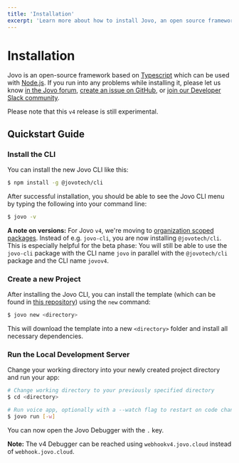```yaml
---
title: 'Installation'
excerpt: 'Learn more about how to install Jovo, an open source framework for voice and chat apps.'
---
```


# Installation

Jovo is an open-source framework based on [Typescript](https://www.typescriptlang.org/) which can be used with [Node.js](https://nodejs.org/). If you run into any problems while installing it, please let us know [in the Jovo forum](https://community.jovo.tech/), [create an issue on GitHub](https://github.com/jovotech/jovo-framework/issues), or [join our Developer Slack community](https://www.jovo.tech/slack).

Please note that this `v4` release is still experimental.

## Quickstart Guide

### Install the CLI

You can install the new Jovo CLI like this:

```sh
$ npm install -g @jovotech/cli
```

After successful installation, you should be able to see the Jovo CLI menu by typing the following into your command line:

```sh
$ jovo -v
```

**A note on versions:** For Jovo `v4`, we're moving to [organization scoped packages](https://docs.npmjs.com/creating-and-publishing-an-organization-scoped-package). Instead of e.g. `jovo-cli`, you are now installing `@jovotech/cli`. This is especially helpful for the beta phase: You will still be able to use the `jovo-cli` package with the CLI name `jovo` in parallel with the `@jovotech/cli` package and the CLI name `jovov4`.

### Create a new Project

After installing the Jovo CLI, you can install the template (which can be found in [this repository](https://github.com/jovotech/jovo-v4-template)) using the `new` command:

```sh
$ jovo new <directory>
```

This will download the template into a new `<directory>` folder and install all necessary dependencies.

### Run the Local Development Server

Change your working directory into your newly created project directory and run your app:

```sh
# Change working directory to your previously specified directory
$ cd <directory>

# Run voice app, optionally with a --watch flag to restart on code changes.
$ jovo run [-w]
```

You can now open the Jovo Debugger with the `.` key.

**Note:** The v4 Debugger can be reached using `webhookv4.jovo.cloud` instead of `webhook.jovo.cloud`.
